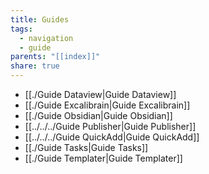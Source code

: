 ```yaml
---
title: Guides
tags:
  - navigation
  - guide
parents: "[[index]]"
share: true
---
```

- [[./Guide Dataview|Guide Dataview]]
- [[./Guide Excalibrain|Guide Excalibrain]]
- [[./Guide Obsidian|Guide Obsidian]]
- [[../../../Guide Publisher|Guide Publisher]]
- [[../../../Guide QuickAdd|Guide QuickAdd]]
- [[./Guide Tasks|Guide Tasks]]
- [[./Guide Templater|Guide Templater]]

